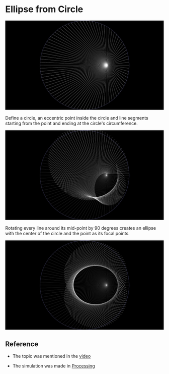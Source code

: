 # Ellipse from Circle

![Start position](img/start.jpg)

Define a circle, an eccentric point inside the circle and line segments starting from the point and ending at the circle's circumference.

![Processing](img/process.jpg)

Rotating every line around its mid-point by 90 degrees creates an ellipse with the center of the circle and the point as its focal points.

![End](img/end.jpg)

## Reference

- The topic was mentioned in the [video](https://www.youtube.com/watch?v=xdIjYBtnvZU&t=158s)

- The simulation was made in [Processing](https://processing.org/)
